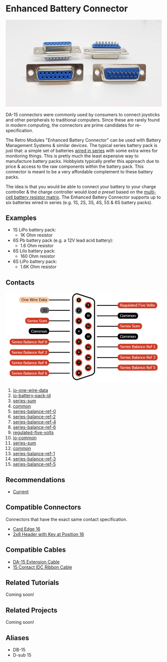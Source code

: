 # Enhanced Battery Connector
![DA-15 Enhanced Battery Connector](image.jpg)

DA-15 connectors were commonly used by consumers to connect joysticks and
other peripherals to traditional computers. Since these are rarely found in
modern computing, the connectors are prime candidates for re-specification.

The Retro Modules "Enhanced Battery Connector" can be used with Battery
Management Systems & similar devices. The typical series battery pack is just
that: a simple set of batteries [wired in series](../../terms/power/series)
with some extra wires for monitoring things. This is pretty much the least
expensive way to manufacture battery packs. Hobbyists typically prefer this
approach due to price & access to the raw components within the battery pack.
This connector is meant to be a very affordable complement to these battery
packs.

The idea is that you would be able to connect your battery to your charge
controller & the charge controller would _load a preset_ based on the
[multi-cell battery resistor matrix](../../terms/power/multi-cell-battery-resistor-matrix).
The Enhanced Battery Connector supports up to six batteries wired in series
(e.g. 1S, 2S, 3S, 4S, 5S & 6S battery packs).

## Examples
* 1S LiPo battery pack:
    * 1K Ohm resistor
* 6S Pb battery pack (e.g. a 12V lead acid battery):
    * 1.6 Ohm resistor
* 6S LiIo battery pack:
    * 160 Ohm resistor
* 6S LiPo battery pack:
    * 1.6K Ohm resistor

## Contacts
![DA-15 Contacts](specs.png)

1. [io-one-wire-data](../../terms/communication-standards/digital/one-wire)
2. [io-battery-pack-id](../../terms/communication-standards/analog/battery-pack-id)
3. [series-sum](../../terms/power/series/sum)
4. [common](../../terms/common)
5. [series-balance-ref-0](../../terms/power/series/balance-reference)
6. [series-balance-ref-2](../../terms/power/series/balance-reference)
7. [series-balance-ref-4](../../terms/power/series/balance-reference)
8. [series-balance-ref-6](../../terms/power/series/balance-reference)
9. [regulated-five-volts](../../terms/power/bus/regulated-five-volts)
10. [io-common](../../terms/common/io)
11. [series-sum](../../terms/power/series/sum)
12. [common](../../terms/common)
13. [series-balance-ref-1](../../terms/power/series/balance-reference)
14. [series-balance-ref-3](../../terms/power/series/balance-reference)
15. [series-balance-ref-5](../../terms/power/series/balance-reference)

## Recommendations
* [Current](../../recommendations/power/current)

## Compatible Connectors
Connectors that have the exact same contact specification.

* [Card Edge 16](../card-edge-16)
* [2x8 Header with Key at Position 16](../header-2x8k16)

## Compatible Cables
* [DA-15 Extension Cable](../../cables/dsub-da-15)
* [15 Contact IDC Ribbon Cable](../../cables/idc-ribbon-15)

## Related Tutorials
Coming soon!

## Related Projects
Coming soon!

## Aliases
* DB-15
* D-sub 15
